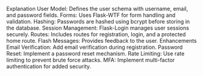 Explanation
User Model: Defines the user schema with username, email, and password fields.
Forms: Uses Flask-WTF for form handling and validation.
Hashing: Passwords are hashed using bcrypt before storing in the database.
Session Management: Flask-Login manages user sessions securely.
Routes: Includes routes for registration, login, and a protected home route.
Flash Messages: Provides feedback to the user.
Enhancements
Email Verification: Add email verification during registration.
Password Reset: Implement a password reset mechanism.
Rate Limiting: Use rate limiting to prevent brute force attacks.
MFA: Implement multi-factor authentication for added security.
